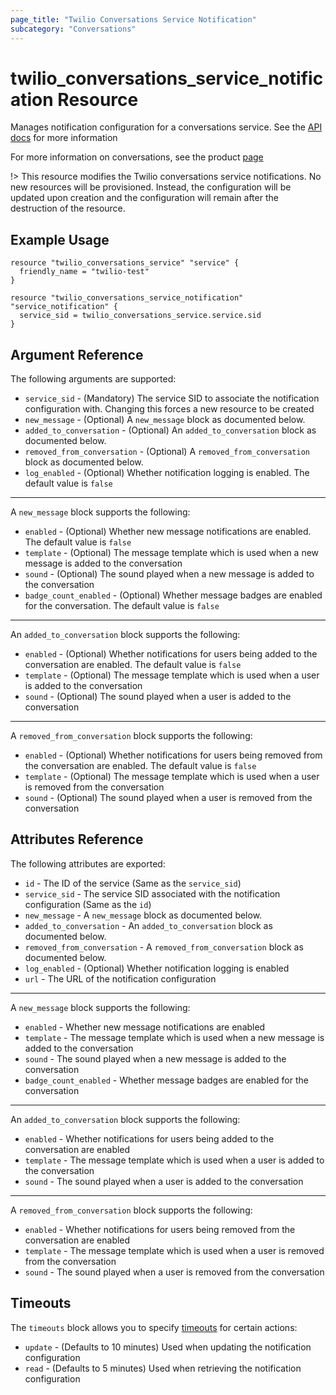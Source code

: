 ```yaml
---
page_title: "Twilio Conversations Service Notification"
subcategory: "Conversations"
---
```


# twilio_conversations_service_notification Resource

Manages notification configuration for a conversations service. See the [API docs](https://www.twilio.com/docs/conversations/api/service-notification-resource) for more information

For more information on conversations, see the product [page](https://www.twilio.com/conversations)

!> This resource modifies the Twilio conversations service notifications. No new resources will be provisioned. Instead, the configuration will be updated upon creation and the configuration will remain after the destruction of the resource.

## Example Usage

```hcl
resource "twilio_conversations_service" "service" {
  friendly_name = "twilio-test"
}

resource "twilio_conversations_service_notification" "service_notification" {
  service_sid = twilio_conversations_service.service.sid
}
```

## Argument Reference

The following arguments are supported:

- `service_sid` - (Mandatory) The service SID to associate the notification configuration with. Changing this forces a new resource to be created
- `new_message` - (Optional) A `new_message` block as documented below.
- `added_to_conversation` - (Optional) An `added_to_conversation` block as documented below.
- `removed_from_conversation` - (Optional) A `removed_from_conversation` block as documented below.
- `log_enabled` - (Optional) Whether notification logging is enabled. The default value is `false`

---

A `new_message` block supports the following:

- `enabled` - (Optional) Whether new message notifications are enabled. The default value is `false`
- `template` - (Optional) The message template which is used when a new message is added to the conversation
- `sound` - (Optional) The sound played when a new message is added to the conversation
- `badge_count_enabled` - (Optional) Whether message badges are enabled for the conversation. The default value is `false`

---

An `added_to_conversation` block supports the following:

- `enabled` - (Optional) Whether notifications for users being added to the conversation are enabled. The default value is `false`
- `template` - (Optional) The message template which is used when a user is added to the conversation
- `sound` - (Optional) The sound played when a user is added to the conversation

---

A `removed_from_conversation` block supports the following:

- `enabled` - (Optional) Whether notifications for users being removed from the conversation are enabled. The default value is `false`
- `template` - (Optional) The message template which is used when a user is removed from the conversation
- `sound` - (Optional) The sound played when a user is removed from the conversation

## Attributes Reference

The following attributes are exported:

- `id` - The ID of the service (Same as the `service_sid`)
- `service_sid` - The service SID associated with the notification configuration (Same as the `id`)
- `new_message` - A `new_message` block as documented below.
- `added_to_conversation` - An `added_to_conversation` block as documented below.
- `removed_from_conversation` - A `removed_from_conversation` block as documented below.
- `log_enabled` - (Optional) Whether notification logging is enabled
- `url` - The URL of the notification configuration

---

A `new_message` block supports the following:

- `enabled` - Whether new message notifications are enabled
- `template` - The message template which is used when a new message is added to the conversation
- `sound` - The sound played when a new message is added to the conversation
- `badge_count_enabled` - Whether message badges are enabled for the conversation

---

An `added_to_conversation` block supports the following:

- `enabled` - Whether notifications for users being added to the conversation are enabled
- `template` - The message template which is used when a user is added to the conversation
- `sound` - The sound played when a user is added to the conversation

---

A `removed_from_conversation` block supports the following:

- `enabled` - Whether notifications for users being removed from the conversation are enabled
- `template` - The message template which is used when a user is removed from the conversation
- `sound` - The sound played when a user is removed from the conversation

## Timeouts

The `timeouts` block allows you to specify [timeouts](https://www.terraform.io/docs/configuration/resources.html#timeouts) for certain actions:

- `update` - (Defaults to 10 minutes) Used when updating the notification configuration
- `read` - (Defaults to 5 minutes) Used when retrieving the notification configuration
